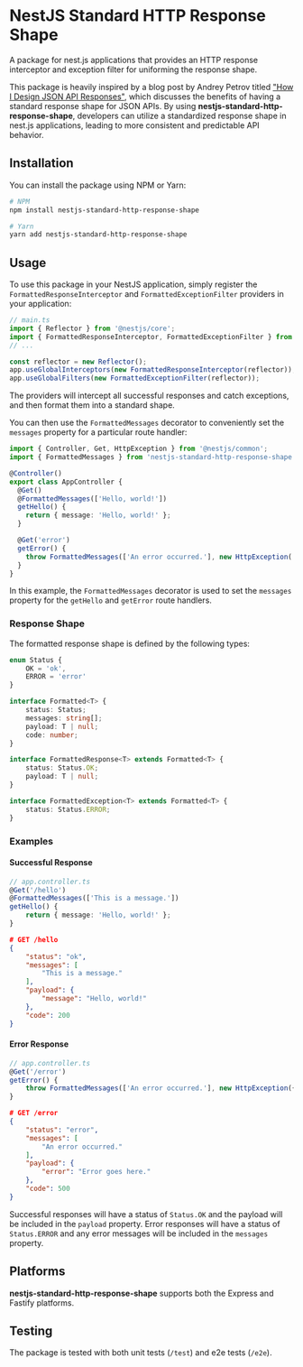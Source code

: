 # NestJS Standard HTTP Response Shape

A package for nest.js applications that provides an HTTP response interceptor and exception filter for uniforming the response shape.

This package is heavily inspired by a blog post by Andrey Petrov titled ["How I Design JSON API Responses"](https://shazow.net/posts/how-i-design-json-api-responses/), which discusses the benefits of having a standard response shape for JSON APIs. By using **nestjs-standard-http-response-shape**, developers can utilize a standardized response shape in nest.js applications, leading to more consistent and predictable API behavior.

## Installation

You can install the package using NPM or Yarn:

```bash
# NPM
npm install nestjs-standard-http-response-shape

# Yarn
yarn add nestjs-standard-http-response-shape
```

## Usage

To use this package in your NestJS application, simply register the `FormattedResponseInterceptor` and `FormattedExceptionFilter` providers in your application:

```typescript
// main.ts
import { Reflector } from '@nestjs/core';
import { FormattedResponseInterceptor, FormattedExceptionFilter } from 'nestjs-standard-http-response-shape';
// ...

const reflector = new Reflector();
app.useGlobalInterceptors(new FormattedResponseInterceptor(reflector));
app.useGlobalFilters(new FormattedExceptionFilter(reflector));
```

The providers will intercept all successful responses and catch exceptions, and then format them into a standard shape.

You can then use the `FormattedMessages` decorator to conveniently set the `messages` property for a particular route handler:

```typescript
import { Controller, Get, HttpException } from '@nestjs/common';
import { FormattedMessages } from 'nestjs-standard-http-response-shape';

@Controller()
export class AppController {
  @Get()
  @FormattedMessages(['Hello, world!'])
  getHello() {
    return { message: 'Hello, world!' };
  }

  @Get('error')
  getError() {
    throw FormattedMessages(['An error occurred.'], new HttpException('An error occurred.', 500));
  }
}
```

In this example, the `FormattedMessages` decorator is used to set the `messages` property for the `getHello` and `getError` route handlers.

### Response Shape

The formatted response shape is defined by the following types:

```typescript
enum Status {
    OK = 'ok',
    ERROR = 'error'
}

interface Formatted<T> {
    status: Status;
    messages: string[];
    payload: T | null;
    code: number;
}

interface FormattedResponse<T> extends Formatted<T> {
    status: Status.OK;
    payload: T | null;
}

interface FormattedException<T> extends Formatted<T> {
    status: Status.ERROR;
}
```

### Examples

#### Successful Response

```typescript
// app.controller.ts
@Get('/hello')
@FormattedMessages(['This is a message.'])
getHello() {
    return { message: 'Hello, world!' };
}
```

```JSON
# GET /hello
{
    "status": "ok",
    "messages": [
        "This is a message."
    ],
    "payload": {
        "message": "Hello, world!"
    },
    "code": 200
}
```

#### Error Response

```typescript
// app.controller.ts
@Get('/error')
getError() {
    throw FormattedMessages(['An error occurred.'], new HttpException({ error: 'Error goes here.' }, 500));
}
```

```json
# GET /error
{
    "status": "error",
    "messages": [
        "An error occurred."
    ],
    "payload": {
        "error": "Error goes here."
    },
    "code": 500
}
```

Successful responses will have a status of `Status.OK` and the payload will be included in the `payload` property. Error responses will have a status of `Status.ERROR` and any error messages will be included in the `messages` property.

## Platforms

**nestjs-standard-http-response-shape** supports both the Express and Fastify platforms.

## Testing

The package is tested with both unit tests (`/test`) and e2e tests (`/e2e`).